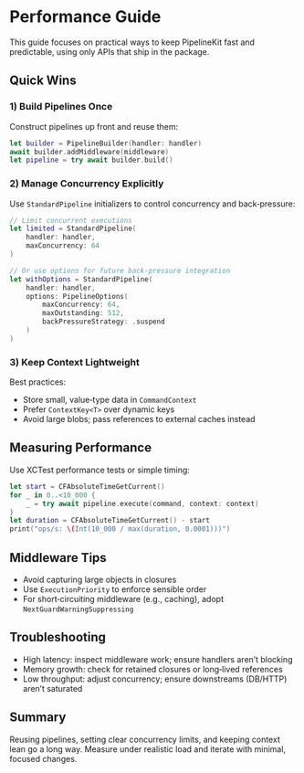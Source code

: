 # Performance Guide

This guide focuses on practical ways to keep PipelineKit fast and predictable, using only APIs that ship in the package.

## Quick Wins

### 1) Build Pipelines Once

Construct pipelines up front and reuse them:

```swift
let builder = PipelineBuilder(handler: handler)
await builder.addMiddleware(middleware)
let pipeline = try await builder.build()
```

### 2) Manage Concurrency Explicitly

Use `StandardPipeline` initializers to control concurrency and back‑pressure:

```swift
// Limit concurrent executions
let limited = StandardPipeline(
    handler: handler,
    maxConcurrency: 64
)

// Or use options for future back‑pressure integration
let withOptions = StandardPipeline(
    handler: handler,
    options: PipelineOptions(
        maxConcurrency: 64,
        maxOutstanding: 512,
        backPressureStrategy: .suspend
    )
)
```

### 3) Keep Context Lightweight

Best practices:
- Store small, value‑type data in `CommandContext`
- Prefer `ContextKey<T>` over dynamic keys
- Avoid large blobs; pass references to external caches instead

## Measuring Performance

Use XCTest performance tests or simple timing:

```swift
let start = CFAbsoluteTimeGetCurrent()
for _ in 0..<10_000 {
    _ = try await pipeline.execute(command, context: context)
}
let duration = CFAbsoluteTimeGetCurrent() - start
print("ops/s: \(Int(10_000 / max(duration, 0.0001)))")
```

## Middleware Tips

- Avoid capturing large objects in closures
- Use `ExecutionPriority` to enforce sensible order
- For short‑circuiting middleware (e.g., caching), adopt `NextGuardWarningSuppressing`

## Troubleshooting

- High latency: inspect middleware work; ensure handlers aren’t blocking
- Memory growth: check for retained closures or long‑lived references
- Low throughput: adjust concurrency; ensure downstreams (DB/HTTP) aren’t saturated

## Summary

Reusing pipelines, setting clear concurrency limits, and keeping context lean go a long way. Measure under realistic load and iterate with minimal, focused changes.
